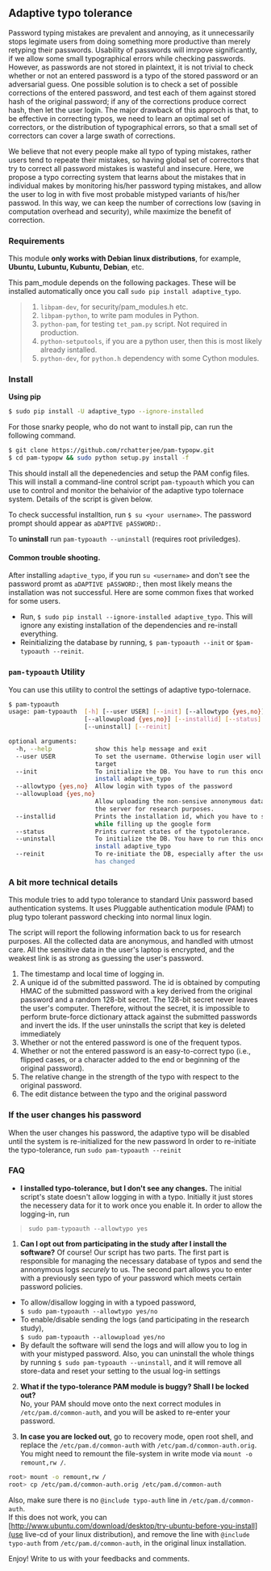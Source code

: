 ## Adaptive typo tolerance

Password typing mistakes are prevalent and annoying, as it unnecessarily stops legimate users from doing something more productive than merely retyping their passwords. Usability of passwords will imrpove significantly, if we allow some small typographical errors while checking passwords. However, as passwords are not stored in plaintext, it is not trivial to check whether or not an entered password is a typo of the stored password or an adversarial guess. One possible solution is to check a set of possible corrections of the entered password, and test each of them against stored hash of the original password; if any of the corrections produce correct hash, then let the user login. The major drawback of this approch is that, to be effective in correcting typos, we need to learn an optimal set of correctors, or the distribution of typographical errors, so that a small set of correctors can cover a large swath of corrections. 

We believe that not every people make all typo of typing mistakes, rather users tend to repeate their mistakes, so having global set of correctors that try to correct all password mistakes is wasteful and insecure. Here, we propose a typo correcting system that learns about the mistakes that in individual makes by monitoring his/her password typing mistakes, and allow the user to log in with five most probable mistyped variants of his/her passwod. In this way, we can keep the number of corrections low (saving in computation overhead and security), while maximize the benefit of correction.

### Requirements  
This module **only works with Debian linux distributions**, for example, **Ubuntu, Lubuntu, Kubuntu, Debian**, etc.  

This pam_module depends on the following packages. These will be installed automatically once you call
`sudo pip install adaptive_typo`. 
>1. `libpam-dev`, for security/pam_modules.h etc.
>2. `libpam-python`, to write pam modules in Python.
>3. `python-pam`, for testing `tet_pam.py` script. Not required in production.
>4. `python-setputools`, if you are a python user, then this is most likely already isntalled. 
>5. `python-dev`, for `python.h` dependency with some Cython modules.


### Install
**Using pip**
```bash
$ sudo pip install -U adaptive_typo --ignore-installed
```
For those snarky people, who do not want to install pip, can run the following
command. 
```bash
$ git clone https://github.com/rchatterjee/pam-typopw.git
$ cd pam-typopw && sudo python setup.py install -f
```

This should install all the depenedencies and setup the PAM config files. This
will install a command-line control script `pam-typoauth` which you can use to
control and monitor the behaivior of the adaptive typo tolernace system. Details
of the script is given below.   

To check successful installtion, run `$ su <your username>`. The password prompt 
should appear as `aDAPTIVE pASSWORD:`. 

To **uninstall** run `pam-typoauth --uninstall` (requires root priviledges).
#### Common trouble shooting.
After installing `adaptive_typo`, if you run `su <username>` and don't
see the password promt as `aDAPTIVE pASSWORD:`, then most likely means the installation
was not successful. Here are some common fixes that worked for some users. 
* Run, `$ sudo pip install --ignore-installed adaptive_typo`. This will ignore any existing
installation of the dependencies and re-install everything.
* Reinitializing the database by running, `$ pam-typoauth --init` or `$pam-typoauth --reinit`. 


### `pam-typoauth` Utility
You can use this utility to control the settings of adaptive typo-tolernace. 
```bash
$ pam-typoauth 
usage: pam-typoauth  [-h] [--user USER] [--init] [--allowtypo {yes,no}]
                     [--allowupload {yes,no}] [--installid] [--status]
                     [--uninstall] [--reinit]

optional arguments:
  -h, --help            show this help message and exit
  --user USER           To set the username. Otherwise login user will be the
                        target
  --init                To initialize the DB. You have to run this once you
                        install adaptive_typo
  --allowtypo {yes,no}  Allow login with typos of the password
  --allowupload {yes,no}
                        Allow uploading the non-sensive annonymous data into
                        the server for research purposes.
  --installid           Prints the installation id, which you have to submit
                        while filling up the google form
  --status              Prints current states of the typotolerance.
  --uninstall           To initialize the DB. You have to run this once you
                        install adaptive_typo
  --reinit              To re-initiate the DB, especially after the user's pw
                        has changed

```

### A bit more technical details

This module tries to add typo tolerance to standard Unix password based
authentication systems. It uses Pluggable authentication module (PAM) to plug
typo tolerant password checking into normal linux login.

The script will report the following information back to us for research purposes. All the collected data are anonymous, and handled with utmost care. All the sensitive data in the user's laptop is encrypted, and the weakest link is as strong as guessing the user's password.

1. The timestamp and local time of logging in.
2. A unique id of the submitted password. The id is obtained by computing HMAC of the submitted password with a key derived from the original password and a random 128-bit secret. The 128-bit secret never leaves the user's computer. Therefore, without the secret, it is impossible to perform brute-force dictionary attack against the submitted passwords and invert the ids. If the user uninstalls the script that key is deleted immediately 
3. Whether or not the entered password is one of the frequent typos.
4. Whether or not the entered password is an easy-to-correct typo (i.e., flipped cases, or a character added to the end or beginning of the original password).
5. The relative change in the strength of the typo with respect to the original password.
6. The edit distance between the typo and the original password

### If the user changes his password
When the user changes his password, the adaptive typo will be disabled until the system is re-initialized for the new password
In order to re-initiate the typo-tolerance, run `sudo pam-typoauth --reinit`

### FAQ
* **I installed typo-tolerance, but I don't see any changes.**
The initial script's state doesn't allow logging in with a typo. Initially it just stores the necessery data for it to work once you enable it.
In order to allow the logging-in, run
> `sudo pam-typoauth --allowtypo yes`

1. **Can I opt out from participating in the study after I install the software?**
 Of course!
 Our script has two parts. The first part is responsible for managing the necessary database of typos
 and send the annonymous logs *securely* to us. The second part allows you to enter with a
 previously seen typo of your password which meets certain password policies. 

 - To allow/disallow logging in with a typoed password,  
  `$ sudo pam-typoauth --allowtypo yes/no`
 - To enable/disable sending the logs (and participating in the research study),   
  `$ sudo pam-typoauth --allowupload yes/no`
 - By default the software will send the logs and will allow you to log in with your mistyped password. 
 Also, you can uninstall the whole things by running `$ sudo pam-typoauth --uninstall`, and it will remove all store-data and reset your setting to the usual log-in settings

2. **What if the typo-tolerance PAM module is buggy? Shall I be locked out?**   
 No, your PAM should move onto the next correct modules in `/etc/pam.d/common-auth`, and you will be asked to re-enter your password.   

3. **In case you are locked out**, go to recovery mode, open root shell, and replace the `/etc/pam.d/common-auth` with 
 `/etc/pam.d/common-auth.orig`. You might need to remount the file-system in write mode via `mount -o remount,rw /`.
 ```bash
 root> mount -o remount,rw /
 root> cp /etc/pam.d/common-auth.orig /etc/pam.d/common-auth
 ```
 Also, make sure there is no `@include typo-auth` line in `/etc/pam.d/common-auth`.  
 If this does not work, you can [http://www.ubuntu.com/download/desktop/try-ubuntu-before-you-install](use live-cd of your linux distribution), and remove the line with `@include typo-auth` from `/etc/pam.d/common-auth`, in the original linux installation.


Enjoy!
Write to us with your feedbacks and comments. 
